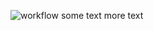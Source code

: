 ![workflow](https://github.com/u40510220/sem/actions/workflows/main.yml/badge.svg)
some text
more text